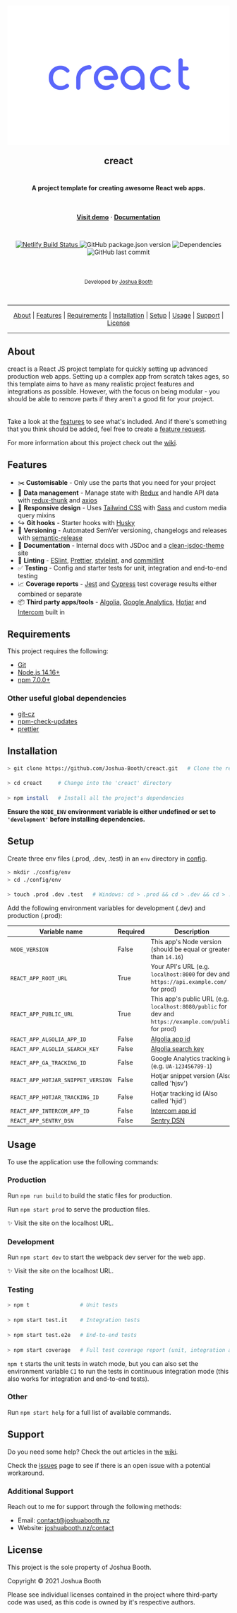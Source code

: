 <div align="center" style="text-align:center">
  <a href="https://creact.netlify.app/">
    <img
      alt="creact Logo"
      src="./src/assets/images/README.svg"
    />
  </a>

  <h2 style="padding-top:0;margin-top:20px">creact</h2>
  <h4 style="padding-top:20px">A project template for creating awesome React web apps.</h4>

  <br />

[**Visit demo**](https://creact.netlify.app/) ·
[**Documentation**][wiki]

  <br />

  <p>
    <a href="https://app.netlify.com/sites/creact/deploys">
      <img
        alt="Netlify Build Status"
        src="https://img.shields.io/netlify/4b639571-edc3-4fd5-ab63-61f0959fd921?label=build&style=for-the-badge"
      />
    </a>
    <img 
      alt="GitHub package.json version" 
      src="https://img.shields.io/github/package-json/v/Joshua-Booth/creact?style=for-the-badge"
    />
    <img 
      alt="Dependencies"
      src="https://img.shields.io/david/Joshua-Booth/creact?style=for-the-badge"
    />
    <img 
      alt="GitHub last commit" 
      src="https://img.shields.io/github/last-commit/Joshua-Booth/creact?label=Last%20Update&style=for-the-badge"
    />
  </p>

  <br />

<sub>Developed by <a href="https://joshuabooth.nz">Joshua Booth</a></sub>

  <br />

  <hr />
  <p>
    <a href="#about">About</a> |
    <a href="#requirements">Features</a> |
    <a href="#requirements">Requirements</a> |
    <a href="#installation">Installation</a> |
    <a href="#installation">Setup</a> |
    <a href="#installation">Usage</a> |
    <a href="#support">Support</a> |
    <a href="#license">License</a>
  </p>
  <hr />
</div>

## About

<p style="padding-bottom: 20px">
creact is a React JS project template for quickly setting up advanced production web apps.
Setting up a complex app from scratch takes ages, so this template aims to have 
as many realistic project features and integrations as possible. However, with the focus on
being modular - you should be able to remove parts if they aren't a good fit for your project.

Take a look at the <a href="#features">features</a> to see what's included. And
if there's something that you think should be added, feel free to create a
[feature request](https://github.com/Joshua-Booth/creact/issues/new).

For more information about this project check out the [wiki].

</p>

[wiki]: https://github.com/Joshua-Booth/creact/wiki/Home/

## Features

- :scissors: **Customisable** - Only use the parts that you need for your project
- :file_folder: **Data management** - Manage state with [Redux] and handle API data with [redux-thunk] and [axios]
- :iphone: **Responsive design** - Uses [Tailwind CSS] with [Sass] and custom media query mixins
- :arrow_right_hook: **Git hooks** - Starter hooks with [Husky]
- :bookmark: **Versioning** - Automated SemVer versioning, changelogs and releases with [semantic-release]
- :memo: **Documentation** - Internal docs with JSDoc and a [clean-jsdoc-theme] site
- :shirt: **Linting** - [ESlint], [Prettier], [stylelint], and [commitlint]
- :white_check_mark: **Testing** - Config and starter tests for unit, integration and end-to-end testing
- :chart_with_upwards_trend: **Coverage reports** - [Jest] and [Cypress] test coverage results either combined or separate
- :package: **Third party apps/tools** - [Algolia], [Google Analytics], [Hotjar] and [Intercom] built in

[redux]: https://redux.js.org/
[redux-thunk]: https://github.com/reduxjs/redux-thunk
[axios]: https://axios-http.com/
[tailwind css]: https://tailwindcss.com/
[sass]: https://sass-lang.com/
[husky]: https://github.com/typicode/husky
[semantic-release]: https://github.com/semantic-release/semantic-release
[clean-jsdoc-theme]: https://github.com/ankitskvmdam/clean-jsdoc-theme
[eslint]: https://eslint.org/
[prettier]: https://prettier.io/
[stylelint]: https://stylelint.io/
[commitlint]: https://commitlint.js.org/#/
[jest]: https://jestjs.io/
[cypress]: https://www.cypress.io/
[algolia]: https://www.algolia.com/
[google analytics]: https://analytics.google.com/analytics/web/
[hotjar]: https://www.hotjar.com/
[intercom]: https://www.intercom.com/

## Requirements

This project requires the following:

- [Git](https://git-scm.com/downloads)
- [Node.js 14.16+](https://nodejs.org/en/download/)
- [npm 7.0.0+](https://nodejs.org/en/download/)

### Other useful global dependencies

- [git-cz](https://www.npmjs.com/package/git-cz)
- [npm-check-updates](https://www.npmjs.com/package/npm-check-updates)
- [prettier](https://www.npmjs.com/package/prettier)

## Installation

```sh
> git clone https://github.com/Joshua-Booth/creact.git   # Clone the repository

> cd creact     # Change into the 'creact' directory

> npm install   # Install all the project's dependencies
```

**Ensure the `NODE_ENV` environment variable is either undefined or set to `'development'` before installing dependencies.**

## Setup

Create three env files (.prod, .dev, .test) in an `env` directory in [config](/config).

```sh
> mkdir ./config/env
> cd ./config/env

> touch .prod .dev .test   # Windows: cd > .prod && cd > .dev && cd > .test
```

Add the following environment variables for development (.dev) and production (.prod):

| Variable name                      | Required | Description                                                                                            |
| ---------------------------------- | -------- | ------------------------------------------------------------------------------------------------------ |
| `NODE_VERSION`                     | False    | This app's Node version (should be equal or greater than `14.16`)                                      |
| `REACT_APP_ROOT_URL`               | True     | Your API's URL (e.g. `localhost:8000` for dev and `https://api.example.com/` for prod)                 |
| `REACT_APP_PUBLIC_URL`             | True     | This app's public URL (e.g. `localhost:8080/public` for dev and `https://example.com/public` for prod) |
| `REACT_APP_ALGOLIA_APP_ID`         | False    | [Algolia app id]                                                                                       |
| `REACT_APP_ALGOLIA_SEARCH_KEY`     | False    | [Algolia search key]                                                                                   |
| `REACT_APP_GA_TRACKING_ID`         | False    | Google Analytics tracking id (e.g. `UA-123456789-1`)                                                   |
| `REACT_APP_HOTJAR_SNIPPET_VERSION` | False    | Hotjar snippet version (Also called 'hjsv')                                                            |
| `REACT_APP_HOTJAR_TRACKING_ID`     | False    | Hotjar tracking id (Also called 'hjid')                                                                |
| `REACT_APP_INTERCOM_APP_ID`        | False    | [Intercom app id]                                                                                      |
| `REACT_APP_SENTRY_DSN`             | False    | [Sentry DSN]                                                                                           |

[algolia app id]: https://www.algolia.com/doc/guides/sending-and-managing-data/send-and-update-your-data/how-to/importing-with-the-api/#application-id
[algolia search key]: https://www.algolia.com/doc/guides/security/api-keys/#search-only-api-key
[intercom app id]: https://www.intercom.com/help/en/articles/3539-where-can-i-find-my-workspace-id-app-id
[sentry dsn]: https://docs.sentry.io/product/sentry-basics/dsn-explainer/

## Usage

To use the application use the following commands:

### Production

Run `npm run build` to build the static files for production.

Run `npm start prod` to serve the production files.

:sparkles: Visit the site on the localhost URL.

### Development

Run `npm start dev` to start the webpack dev server for the web app.

:sparkles: Visit the site on the localhost URL.

### Testing

```sh
> npm t                # Unit tests

> npm start test.it    # Integration tests

> npm start test.e2e   # End-to-end tests

> npm start coverage   # Full test coverage report (unit, integration and e2e combined)
```

`npm t` starts the unit tests in watch mode, but you can also set the environment variable `CI`
to run the tests in continuous integration mode (this also works for integration and end-to-end tests).

### Other

Run `npm start help` for a full list of available commands.

## Support

Do you need some help? Check the out articles in the [wiki].

Check the [issues](https://github.com/Joshua-Booth/creact/issues) page to see if there is an open issue with a potential workaround.

### Additional Support

Reach out to me for support through the following methods:

- Email: [contact@joshuabooth.nz](mailto:contact@joshuabooth.nz)
- Website: [joshuabooth.nz/contact](https://joshuabooth.nz/contact)

## License

This project is the sole property of Joshua Booth.

Copyright &copy; 2021 Joshua Booth

Please see individual licenses contained in the project where third-party
code was used, as this code is owned by it's respective authors.
